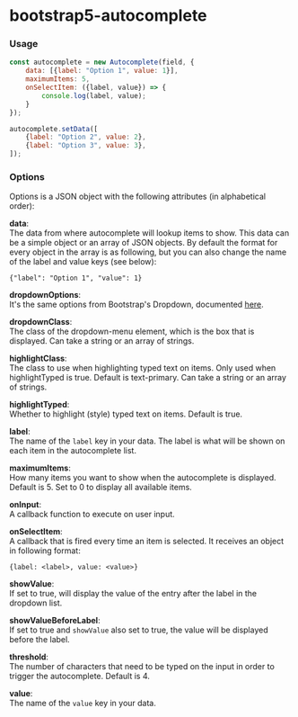 # bootstrap5-autocomplete

### Usage

```javascript
const autocomplete = new Autocomplete(field, {
    data: [{label: "Option 1", value: 1}],
    maximumItems: 5,
    onSelectItem: ({label, value}) => {
        console.log(label, value);
    }
});

autocomplete.setData([
    {label: "Option 2", value: 2},
    {label: "Option 3", value: 3},
]);
```


### Options

Options is a JSON object with the following attributes (in alphabetical order):

**data**:  
The data from where autocomplete will lookup items to show. This data can be a simple object or an array of JSON objects. By default the format for every object in the array is as following, but you can also change the name of the label and value keys (see below):

    {"label": "Option 1", "value": 1}

**dropdownOptions**:  
It's the same options from Bootstrap's Dropdown, documented [here](https://getbootstrap.com/docs/5.0/components/dropdowns/#options).

**dropdownClass**:  
The class of the dropdown-menu element, which is the box that is displayed. Can take a string or an array of strings.

**highlightClass**:  
The class to use when highlighting typed text on items. Only used when highlightTyped is true. Default is text-primary. Can take a string or an array of strings.

**highlightTyped**:  
Whether to highlight (style) typed text on items. Default is true.

**label**:  
The name of the `label` key in your data. The label is what will be shown on each item in the autocomplete list.

**maximumItems**:  
How many items you want to show when the autocomplete is displayed. Default is 5. Set to 0 to display all available items.

**onInput**:  
A callback function to execute on user input.

**onSelectItem**:  
A callback that is fired every time an item is selected. It receives an object in following format:
    
    {label: <label>, value: <value>}

**showValue**:  
If set to true, will display the value of the entry after the label in the dropdown list.

**showValueBeforeLabel**:  
If set to true and `showValue` also set to true, the value will be displayed before the label.

**threshold**:  
The number of characters that need to be typed on the input in order to trigger the autocomplete. Default is 4.

**value**:  
The name of the `value` key in your data.
